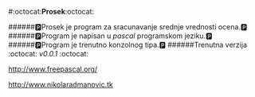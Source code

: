 #:octocat:**Prosek**:octocat:

######:parking:Prosek je program za  sracunavanje srednje vrednosti ocena.:parking:
######:parking:Program je napisan u *pascal* programskom jeziku.:parking:
######:parking:Program je trenutno konzolnog tipa.:parking:
######Trenutna verzija :octocat: _v0.0.1_ :octocat: 

http://www.freepascal.org/ 

http://www.nikolaradmanovic.tk
